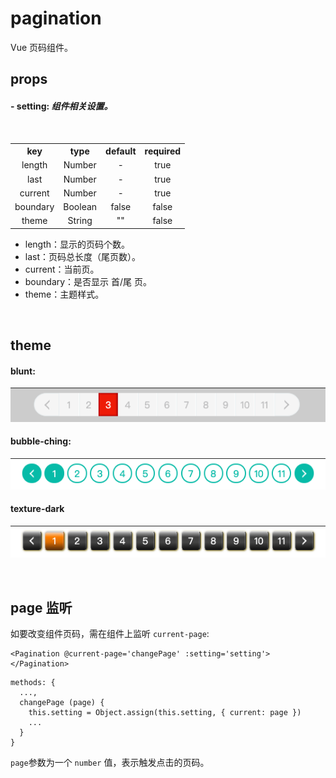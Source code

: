 # pagination

Vue 页码组件。

## props

#### \- setting: *组件相关设置。*
  <table>
​   <tbody align="center" size="12px">
​     <tr>
​       <th>key</th>
​       <th>type</th>
​       <th>default</th>
​       <th>required</th>
​     </tr>
​     <tr>
​       <td>length</td>
​       <td>Number</td>
​       <td>-</td>
​       <td>true</td>
​     </tr>
​     <tr>
​       <td>last</td>
​       <td>Number</td>
​       <td>-</td>
​       <td>true</td>
​     </tr>
     <tr>
​       <td>current</td>
​       <td>Number</td>
​       <td>-</td>
​       <td>true</td>
​     </tr>
​     <tr>
​       <td>boundary</td>
​       <td>Boolean</td>
​				<td>false</td>
​				<td>false</td>
​			</tr>
​			<tr>
​				<td>theme</td>
​				<td>String</td>
​				<td>""</td>
​				<td>false</td>
​			</tr>
​		</tbody>
​	</table>

- length：显示的页码个数。
- last：页码总长度（尾页数）。
- current：当前页。
- boundary：是否显示 首/尾 页。
- theme：主题样式。

​ </br>

## theme
#### blunt:
![blunt](https://raw.githubusercontent.com/ZZZ-Bin/img-folder/master/zInterface/blunt.png)

#### bubble-ching:
![bubble-ching](https://raw.githubusercontent.com/ZZZ-Bin/img-folder/master/zInterface/bubble-ching.png)

#### texture-dark
![texture-dark](https://raw.githubusercontent.com/ZZZ-Bin/img-folder/master/zInterface/texture-dark.png)

​ </br>
## page 监听

如要改变组件页码，需在组件上监听 `current-page`:
```
<Pagination @current-page='changePage' :setting='setting'></Pagination>

```
```
methods: {
  ...,
  changePage (page) {
    this.setting = Object.assign(this.setting, { current: page })
    ...
  }
}
```
`page`参数为一个 `number` 值，表示触发点击的页码。

​</br>
